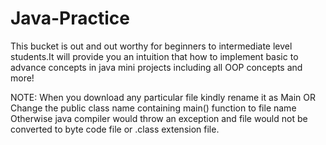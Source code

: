 # Java-Practice
This bucket is out and out worthy for beginners to intermediate level students.It will provide you an intuition that how to implement basic to advance concepts in java mini projects including all OOP concepts and more!

NOTE:
When you download any particular file kindly rename it as Main OR Change the public class name containing main() function to file name Otherwise java compiler would throw an exception and
file would not be converted to byte code file or .class extension file.
